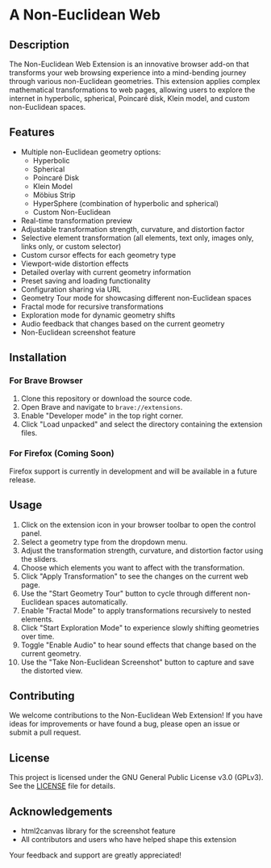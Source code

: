 # A Non-Euclidean Web

## Description

The Non-Euclidean Web Extension is an innovative browser add-on that transforms your web browsing experience into a mind-bending journey through various non-Euclidean geometries. This extension applies complex mathematical transformations to web pages, allowing users to explore the internet in hyperbolic, spherical, Poincaré disk, Klein model, and custom non-Euclidean spaces.

## Features

- Multiple non-Euclidean geometry options: 
  - Hyperbolic
  - Spherical
  - Poincaré Disk
  - Klein Model
  - Möbius Strip
  - HyperSphere (combination of hyperbolic and spherical)
  - Custom Non-Euclidean
- Real-time transformation preview
- Adjustable transformation strength, curvature, and distortion factor
- Selective element transformation (all elements, text only, images only, links only, or custom selector)
- Custom cursor effects for each geometry type
- Viewport-wide distortion effects
- Detailed overlay with current geometry information
- Preset saving and loading functionality
- Configuration sharing via URL
- Geometry Tour mode for showcasing different non-Euclidean spaces
- Fractal mode for recursive transformations
- Exploration mode for dynamic geometry shifts
- Audio feedback that changes based on the current geometry
- Non-Euclidean screenshot feature

## Installation

### For Brave Browser

1. Clone this repository or download the source code.
2. Open Brave and navigate to `brave://extensions`.
3. Enable "Developer mode" in the top right corner.
4. Click "Load unpacked" and select the directory containing the extension files.

### For Firefox (Coming Soon)

Firefox support is currently in development and will be available in a future release.

## Usage

1. Click on the extension icon in your browser toolbar to open the control panel.
2. Select a geometry type from the dropdown menu.
3. Adjust the transformation strength, curvature, and distortion factor using the sliders.
4. Choose which elements you want to affect with the transformation.
5. Click "Apply Transformation" to see the changes on the current web page.
6. Use the "Start Geometry Tour" button to cycle through different non-Euclidean spaces automatically.
7. Enable "Fractal Mode" to apply transformations recursively to nested elements.
8. Click "Start Exploration Mode" to experience slowly shifting geometries over time.
9. Toggle "Enable Audio" to hear sound effects that change based on the current geometry.
10. Use the "Take Non-Euclidean Screenshot" button to capture and save the distorted view.

## Contributing

We welcome contributions to the Non-Euclidean Web Extension! If you have ideas for improvements or have found a bug, please open an issue or submit a pull request.

## License

This project is licensed under the GNU General Public License v3.0 (GPLv3). See the [LICENSE](LICENSE) file for details.

## Acknowledgements

- html2canvas library for the screenshot feature
- All contributors and users who have helped shape this extension

Your feedback and support are greatly appreciated!
